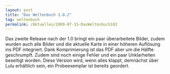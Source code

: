 ```yaml
---
layout: post
title: "Das Weltenbuch 1.0.2"
tag: weltenbuch
permalink: /Aktuelles/2009-07-15-DasWeltenbuch102
---
```



Das zweite Release nach der 1.0 bringt ein paar überarbeitete Bilder, zudem wurden auch alle Bilder und die aktuelle Karte in einer höheren Auflösung ins PDF integriert. Dank Komprimierung ist das PDF aber um die Hälfte geschrumpft. Zudem sind noch einige Fehler und ein paar Unklarheiten beseitigt worden. Diese Version wird, wenn alles klappt, demnächst über Lulu erhältlich sein, ein Probeexemplar ist bereits geordert.


